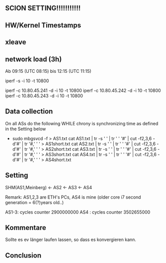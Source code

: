 ## SCION SETTING!!!!!!!!!!!

## HW/Kernel Timestamps

## xleave


## network load (3h)

Ab 09:15 (UTC 08:15) bis 12:15 (UTC 11:15)

iperf -s -i 10 -t 10800

iperf -c 10.80.45.241 -d -i 10 -t 10800
iperf -c 10.80.45.242 -d -i 10 -t 10800
iperf -c 10.80.45.243 -d -i 10 -t 10800




## Data collection
On all ASs do the following WHILE chrony is synchronizing time as defined in the Setting below
* sudo mbgsvcd -f > AS1.txt
cat AS1.txt | tr -s ' ' | tr ' ' '#' | cut -f2,3,6 -d'#' | tr '#,' ' ' > AS1short.txt
cat AS2.txt | tr -s ' ' | tr ' ' '#' | cut -f2,3,6 -d'#' | tr '#,' ' ' > AS2short.txt
cat AS3.txt | tr -s ' ' | tr ' ' '#' | cut -f2,3,6 -d'#' | tr '#,' ' ' > AS3short.txt
cat AS4.txt | tr -s ' ' | tr ' ' '#' | cut -f2,3,6 -d'#' | tr '#,' ' ' > AS4short.txt

## Setting
SHM(AS1,Meinberg) <- AS2 <- AS3 <- AS4

Remark:
AS1,2,3 are ETH's PCs, AS4 is mine (older core i7 second generation = 6(?)years old..)

AS1-3: cycles counter 2900000000
AS4 :  cycles counter 3502655000


## Kommentare
Sollte es ev länger laufen lassen, so dass es konvergieren kann.



## Conclusion

